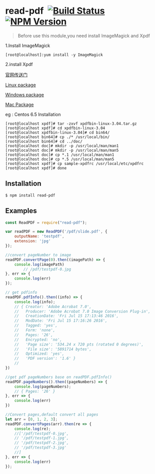 

# read-pdf  [![Build Status](https://travis-ci.org/CRAZYFAKE/node-read-pdf.svg?branch=master)](https://travis-ci.org/CRAZYFAKE/node-read-pdf)  [![NPM Version](https://img.shields.io/npm/v/read-pdf.svg?style=flat)](https://www.npmjs.org/package/read-pdf)

> Before use this module,you need install ImageMagick and Xpdf

1.Install ImageMagick

```shell
[root@localhost]:yum install -y ImageMagick
```

2.install Xpdf

[官网传送门](http://www.foolabs.com/xpdf/download.html)

[Linux package](ftp://ftp.foolabs.com/pub/xpdf/xpdfbin-linux-3.04.tar.gz)

[Windows package](ftp://ftp.foolabs.com/pub/xpdf/xpdfbin-win-3.04.zip)

[Mac Package](ftp://ftp.foolabs.com/pub/xpdf/xpdfbin-mac-3.04.tar.gz)

eg : Centos 6.5 Installation

```shell
[root@localhost xpdf]# tar -zxvf xpdfbin-linux-3.04.tar.gz
[root@localhost xpdf]# cd xpdfbin-linux-3.04
[root@localhost xpdfbin-linux-3.04]# cd bin64/
[root@localhost bin64]# cp ./* /usr/local/bin/
[root@localhost bin64]# cd ../doc/
[root@localhost doc]# mkdir -p /usr/local/man/man1
[root@localhost doc]# mkdir -p /usr/local/man/man5
[root@localhost doc]# cp *.1 /usr/local/man/man1
[root@localhost doc]# cp *.5 /usr/local/man/man5
[root@localhost xpdf]# cp sample-xpdfrc /usr/local/etc/xpdfrc
[root@localhost xpdf]# done
```

## Installation

```shell
$ npm install read-pdf
```

## Examples

```javascript
const ReadPDF = require("read-pdf");

var readPDF = new ReadPDF('/pdf/slide.pdf', {
    outputName: 'testpdf',
    extension: 'jpg'
});

//convert pageNumber to image
readPDF.convertPage(0).then((imagePath) => {
    console.log(imagePath)
        // /pdf/testpdf-0.jpg
}, err => {
    console.log(err)
});

// get pdfinfo
readPDF.pdfInfo().then((info) => {
    console.log(info);
    // { Creator: 'Adobe Acrobat 7.0',
    //   Producer: 'Adobe Acrobat 7.0 Image Conversion Plug-in',
    //   CreationDate: 'Fri Jul 15 17:13:46 2016',
    //   ModDate: 'Fri Jul 15 17:16:26 2016',
    //   Tagged: 'yes',
    //   Form: 'none',
    //   Pages: '26',
    //   Encrypted: 'no',
    //   'Page size': '534.24 x 720 pts (rotated 0 degrees)',
    //   'File size': '5891714 bytes',
    //   Optimized: 'yes',
    //   'PDF version': '1.6' }
    //
})

//get pdf pageNumbers base on readPDF.pdfInfo()
readPDF.pageNumbers().then((pageNumbers) => {
    console.log(pageNumbers);
    // { Pages: '26' }
}, err => {
    console.log(err)
})

//Convert pages,default convert all pages
let arr = [0, 1, 2, 3];
readPDF.convertPages(arr).then(re => {
    console.log(re);
    //['/pdf/testpdf-0.jpg',
    // '/pdf/testpdf-1.jpg',
    // '/pdf/testpdf-2.jpg',
    // '/pdf/testpdf-3.jpg'
    //]
}, err => {
    console.log(err)
});
```





